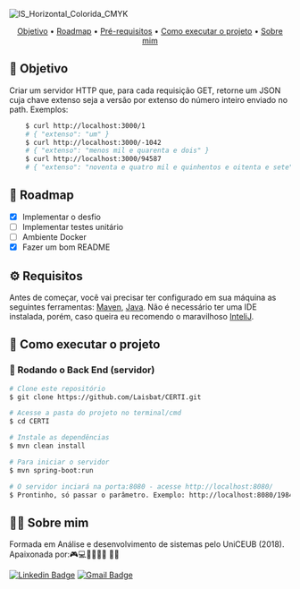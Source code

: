 ![IS_Horizontal_Colorida_CMYK](https://user-images.githubusercontent.com/20651268/108606815-2b638680-739b-11eb-8239-5514cea1da54.png)

<p align="center">
   <a href="#dart-objetivo">Objetivo</a> •
   <a href="#memo-roadmap">Roadmap</a> •
   <a href="#gear-requisitos">Pré-requisitos</a> •
   <a href="#rocket-como-executar-o-projeto">Como executar o projeto</a> •
   <a href="#woman_technologist-sobre-mim">Sobre mim</a>
</p>

## :dart: **Objetivo**
   Criar um servidor HTTP que, para cada requisição GET, retorne um JSON cuja chave extenso seja a versão por extenso do número inteiro enviado no path. Exemplos: 
   
```bash   
    $ curl http://localhost:3000/1
    # { "extenso": "um" }
    $ curl http://localhost:3000/-1042
    # { "extenso": "menos mil e quarenta e dois" }
    $ curl http://localhost:3000/94587
    # { "extenso": "noventa e quatro mil e quinhentos e oitenta e sete" }
```


## :memo: **Roadmap**
<p>

- [x] Implementar o desfio
- [ ] Implementar testes unitário
- [ ] Ambiente Docker 
- [x] Fazer um bom README

</p>

## :gear: **Requisitos**

Antes de começar, você vai precisar ter configurado em sua máquina as seguintes ferramentas:
[Maven](https://maven.apache.org/), [Java](https://www.java.com/pt-BR/). 
Não é necessário ter uma IDE instalada, porém, caso queira eu recomendo o maravilhoso [InteliJ](https://www.jetbrains.com/idea/promo/?gclid=CjwKCAiAg8OBBhA8EiwAlKw3kiFN_3J8Up-Er7ITBBrvEgDnvQGePPfETugXYLD--GoVJsOVfgjf3hoCv78QAvD_BwE).

## :rocket: **Como executar o projeto**
### 🎲 Rodando o Back End (servidor)

```bash
# Clone este repositório
$ git clone https://github.com/Laisbat/CERTI.git

# Acesse a pasta do projeto no terminal/cmd
$ cd CERTI

# Instale as dependências
$ mvn clean install

# Para iniciar o servidor
$ mvn spring-boot:run

# O servidor inciará na porta:8080 - acesse http://localhost:8080/
$ Prontinho, só passar o parâmetro. Exemplo: http://localhost:8080/1984
```

## :woman_technologist: **Sobre mim**

<p>Formada em Análise e desenvolvimento de sistemas pelo UniCEUB (2018). Apaixonada por:🎮💻🚴‍♀️🏊‍♀️ 🎵🍴</p>

[![Linkedin Badge](https://img.shields.io/badge/-Lais-blue?style=flat-square&logo=Linkedin&logoColor=white&link=https://www.linkedin.com/in/laisbatistapereira/)](https://www.linkedin.com/in/laisbatistapereira/)
[![Gmail Badge](https://img.shields.io/badge/-laisbatistapereira@gmail.com-c14438?style=flat-square&logo=Gmail&logoColor=white&link=mailto:laisbatistapereira@gmail.com)](mailto:laisbatistapereira@gmail.com)




